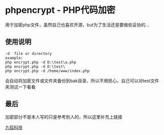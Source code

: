 # phpencrypt - PHP代码加密

用于加密php文件，虽然自己也喜欢开源，but为了生活还是要做些妥协的...

## 使用说明

	-d	file or directory
	example:
	php encrypt.php -d D:\test\a.php
	php encrypt.php -d D:\test\
	php encrypt.php -d /home/www/index.php

会自动将加密文件或文件夹备份到bak目录，所以不用担心，自己可以对test文件夹测试一下看看

## 最后

加密部分不是本人写的只是参考别人的，所以这里补充上链接

[九狐科技](http://www.cnblogs.com/keheng/articles/2496970.html "http://www.cnblogs.com/keheng/articles/2496970.html")